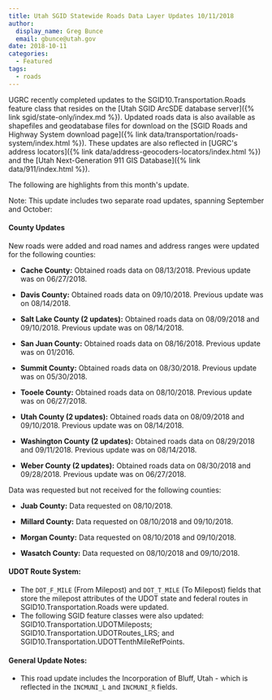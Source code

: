 ```yaml
---
title: Utah SGID Statewide Roads Data Layer Updates 10/11/2018
author:
  display_name: Greg Bunce
  email: gbunce@utah.gov
date: 2018-10-11
categories:
  - Featured
tags:
  - roads
---
```


UGRC recently completed updates to the SGID10.Transportation.Roads feature class that resides on the [Utah SGID ArcSDE database server]({% link sgid/state-only/index.md %}). Updated roads data is also available as shapefiles and geodatabase files for download on the [SGID Roads and Highway System download page]({% link data/transportation/roads-system/index.html %}). These updates are also reflected in [UGRC's address locators]({% link data/address-geocoders-locators/index.html %}) and the [Utah Next-Generation 911 GIS Database]({% link data/911/index.html %}).


The following are highlights from this month's update.

Note: This update includes two separate road updates, spanning September and October:

#### County Updates
New roads were added and road names and address ranges were updated for the following counties:

- **Cache County:** Obtained roads data on 08/13/2018. Previous update was on 06/27/2018.

- **Davis County:** Obtained roads data on 09/10/2018. Previous update was on 08/14/2018.

- **Salt Lake County (2 updates):** Obtained roads data on 08/09/2018 and 09/10/2018. Previous update was on 08/14/2018.

- **San Juan County:** Obtained roads data on 08/16/2018. Previous update was on 01/2016.

- **Summit County:** Obtained roads data on 08/30/2018. Previous update was on 05/30/2018.

- **Tooele County:** Obtained roads data on 08/10/2018. Previous update was on 06/27/2018.

- **Utah County (2 updates):** Obtained roads data on 08/09/2018 and 09/10/2018. Previous update was on 08/14/2018.

- **Washington County (2 updates):** Obtained roads data on 08/29/2018 and 09/11/2018. Previous update was on 08/14/2018.

- **Weber County (2 updates):** Obtained roads data on 08/30/2018 and 09/28/2018. Previous update was on 06/27/2018.

Data was requested but not received for the following counties:

- **Juab County:** Data requested on 08/10/2018.

- **Millard County:** Data requested on 08/10/2018 and 09/10/2018.

- **Morgan County:** Data requested on 08/10/2018 and 09/10/2018.

- **Wasatch County:** Data requested on 08/10/2018 and 09/10/2018.

#### UDOT Route System:

- The `DOT_F_MILE` (From Milepost) and `DOT_T_MILE` (To Milepost) fields that store the milepost attributes of the UDOT state and federal routes in SGID10.Transportation.Roads were updated.
- The following SGID feature classes were also updated: SGID10.Transportation.UDOTMileposts; SGID10.Transportation.UDOTRoutes_LRS; and SGID10.Transportation.UDOTTenthMileRefPoints.


#### General Update Notes:
-  This road update includes the Incorporation of Bluff, Utah - which is reflected in the `INCMUNI_L` and `INCMUNI_R` fields.

